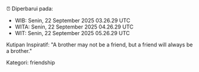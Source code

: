 ⏰ Diperbarui pada:
- WIB: Senin, 22 September 2025 03.26.29 UTC
- WITA: Senin, 22 September 2025 04.26.29 UTC
- WIT: Senin, 22 September 2025 05.26.29 UTC

Kutipan Inspiratif:
"A brother may not be a friend, but a friend will always be a brother."


Kategori: friendship

